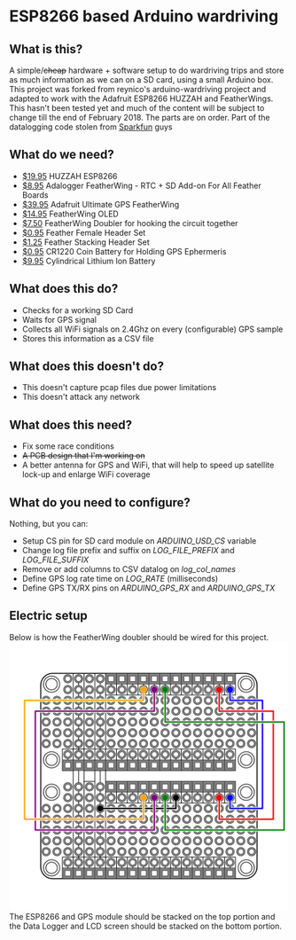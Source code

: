 # ESP8266 based Arduino wardriving


## What is this?
A simple/~~cheap~~ hardware + software setup to do wardriving trips and store as much information as we can on a SD card, using a small Arduino box. This project was forked from reynico's arduino-wardriving project and adapted to work with the Adafruit ESP8266 HUZZAH and FeatherWings. This hasn't been tested yet and much of the content will be subject to change till the end of February 2018. The parts are on order. 
Part of the datalogging code stolen from [Sparkfun](https://learn.sparkfun.com/tutorials/gps-logger-shield-hookup-guide/example-sketch-gps-serial-passthrough) guys

## What do we need?
* [$19.95](https://www.adafruit.com/product/3213) HUZZAH ESP8266
* [$8.95](https://www.adafruit.com/product/2922) Adalogger FeatherWing - RTC + SD Add-on For All Feather Boards
* [$39.95](https://www.adafruit.com/product/3133) Adafruit Ultimate GPS FeatherWing
* [$14.95](https://www.adafruit.com/product/2900) FeatherWing OLED
* [$7.50](https://www.adafruit.com/product/2890) FeatherWing Doubler for hooking the circuit together
* [$0.95](https://www.adafruit.com/product/2886) Feather Female Header Set
* [$1.25](https://www.adafruit.com/product/2830) Feather Stacking Header Set
* [$0.95](https://www.adafruit.com/product/380) CR1220 Coin Battery for Holding GPS Ephermeris 
* [$9.95](https://www.adafruit.com/product/1781) Cylindrical Lithium Ion Battery

## What does this do?
* Checks for a working SD Card
* Waits for GPS signal
* Collects all WiFi signals on 2.4Ghz on every (configurable) GPS sample
* Stores this information as a CSV file

## What does this doesn't do?
* This doesn't capture pcap files due power limitations
* This doesn't attack any network

## What does this need?
* Fix some race conditions
* ~~A PCB design that I'm working on~~
* A better antenna for GPS and WiFi, that will help to speed up satellite lock-up and enlarge WiFi coverage

## What do you need to configure?
Nothing, but you can:
* Setup CS pin for SD card module on *ARDUINO_USD_CS* variable
* Change log file prefix and suffix on *LOG_FILE_PREFIX* and *LOG_FILE_SUFFIX*
* Remove or add columns to CSV datalog on *log_col_names*
* Define GPS log rate time on *LOG_RATE* (milliseconds)
* Define GPS TX/RX pins on *ARDUINO_GPS_RX* and *ARDUINO_GPS_TX*

## Electric setup
Below is how the FeatherWing doubler should be wired for this project. 
![](feather-wing-doubler.svg)
The ESP8266 and GPS module should be stacked on the top portion and the Data Logger and LCD screen should be stacked on the bottom portion. 


